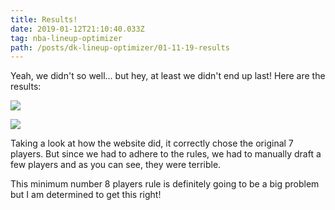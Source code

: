 ```yaml
---
title: Results!
date: 2019-01-12T21:10:40.033Z
tag: nba-lineup-optimizer
path: /posts/dk-lineup-optimizer/01-11-19-results
---
```

Yeah, we didn't so well... but hey, at least we didn't end up last! Here are the results:

![](/../images/assets/01-12-19-results-2.png)

![](/../images/assets/01-12-19-results-1.png)

Taking a look at how the website did, it correctly chose the original 7 players. But since we had to adhere to the rules, we had to manually draft a few players and as you can see, they were terrible.

This minimum number 8 players rule is definitely going to be a big problem but I am determined to get this right!
